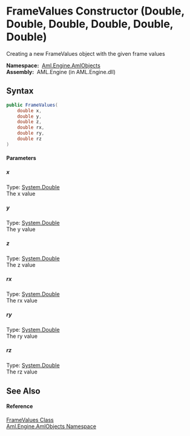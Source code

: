 FrameValues Constructor (Double, Double, Double, Double, Double, Double)
========================================================================
Creating a new FrameValues object with the given frame values

  **Namespace:**  [Aml.Engine.AmlObjects][1]  
  **Assembly:**  AML.Engine (in AML.Engine.dll)

Syntax
------

```csharp
public FrameValues(
	double x,
	double y,
	double z,
	double rx,
	double ry,
	double rz
)
```

#### Parameters

##### *x*
Type: [System.Double][2]  
The x value

##### *y*
Type: [System.Double][2]  
The y value

##### *z*
Type: [System.Double][2]  
The z value

##### *rx*
Type: [System.Double][2]  
The rx value

##### *ry*
Type: [System.Double][2]  
The ry value

##### *rz*
Type: [System.Double][2]  
The rz value


See Also
--------

#### Reference
[FrameValues Class][3]  
[Aml.Engine.AmlObjects Namespace][1]  

[1]: ../README.md
[2]: https://docs.microsoft.com/dotnet/api/system.double
[3]: README.md
[4]: https://www.automationml.org
[5]: ../../icons/logoShade.png